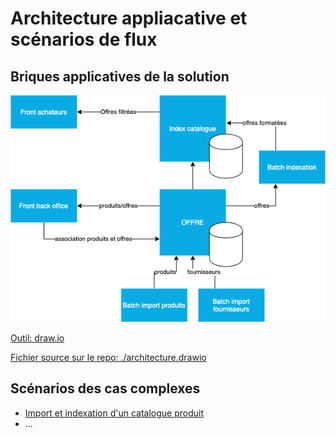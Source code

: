 # Architecture appliacative et scénarios de flux

## Briques applicatives de la solution

![Architecture applicative drawio](./architecture.png)

[Outil: draw.io](https://www.draw.io/)

[Fichier source sur le repo: ./architecture.drawio](./architecture.drawio)

## Scénarios des cas complexes

* [Import et indexation d'un catalogue produit](./scenarios/products_import_index.md)
* ...

